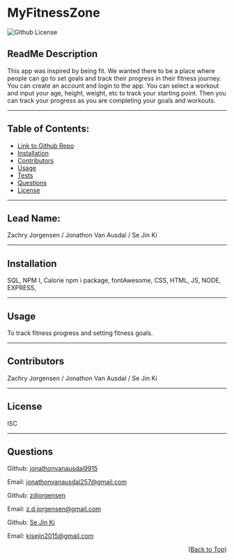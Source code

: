 <div id="top"></div>

# MyFitnessZone

  ![Github License](https://img.shields.io/badge/License-ISC-blue.svg)
  ## ReadMe Description

  This app was inspired by being fit. We wanted there to be a place where people can go to set goals and track their progress in their fitness journey. You can create an account and login to the app. You can select a workout and input your age, height, weight, etc to track your starting point. Then you can track your progress as you are completing your goals and workouts.

  <hr>

  ## Table of Contents:
  * [Link to Github Repo](https://github.com/jonathonvanausdal9915/myfitnesszone) 
  * [Installation](#installation)
  * [Contributors](#contributors)
  * [Usage](#usage)
  * [Tests](#tests)
  * [Questions](#questions)
  * [License](#license)

  <hr>
  
  ## Lead Name:
  Zachry Jorgensen / Jonathon Van Ausdal / Se Jin Ki 

  <hr>

  ## Installation
  SQL, NPM I, Calorie npm i package, fontAwesome, CSS, HTML, JS, NODE, EXPRESS, 

  <hr>

  ## Usage
  To track fitness progress and setting fitness goals.

  <hr>

  ## Contributors
  Zachry Jorgensen / Jonathon Van Ausdal / Se Jin Ki

  <hr>
  
  ## License
  ISC

  <hr>

  ## Questions
  Github: [jonathonvanausdal9915](https://github.com/jonathonvanausdal9915/)

  Email: jonathonvanausdal257@gmail.com

  Github: [zdjorgensen](https://github.com/zdjorgensen)

  Email: z.d.jorgensen@gmail.com

  Github: [Se Jin Ki](https://github.com/sejinki)

  Email: kisejin2015@gmail.com

  <p align="right">(<a href="#top">Back to Top</a>)</p>

